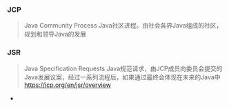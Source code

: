### JCP
> Java Community Process  Java社区进程。由社会各界Java组成的社区，规划和领导Java的发展

### JSR
> Java Specification Requests Java规范请求，由JCP成员向委员会提交的Java发展议案，经过一系列流程后，如果通过最终会体现在未来的Java中
> https://jcp.org/en/jsr/overview

* 
